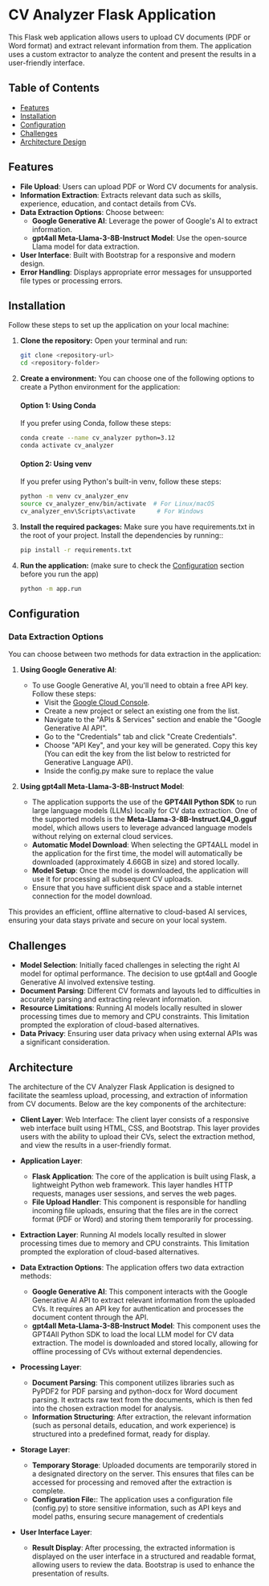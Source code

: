 # CV Analyzer Flask Application

This Flask web application allows users to upload CV documents (PDF or Word format) and extract relevant information from them. The application uses a custom extractor to analyze the content and present the results in a user-friendly interface.

## Table of Contents

- [Features](#features)
- [Installation](#installation)
- [Configuration](#configuration)
- [Challenges](#Challenges)
- [Architecture Design](#Architecture)

## Features

- **File Upload**: Users can upload PDF or Word CV documents for analysis.
- **Information Extraction**: Extracts relevant data such as skills, experience, education, and contact details from CVs.
- **Data Extraction Options**: Choose between:
  - **Google Generative AI**: Leverage the power of Google's AI to extract information.
  - **gpt4all Meta-Llama-3-8B-Instruct Model**: Use the open-source Llama model for data extraction.
- **User Interface**: Built with Bootstrap for a responsive and modern design.
- **Error Handling**: Displays appropriate error messages for unsupported file types or processing errors.

## Installation

Follow these steps to set up the application on your local machine:

1. **Clone the repository:**
   Open your terminal and run:
   ```bash
   git clone <repository-url>
   cd <repository-folder>

2. **Create a environment:**
   You can choose one of the following options to create a Python environment for the application:

   #### Option 1: Using Conda

   If you prefer using Conda, follow these steps:

   ```bash
   conda create --name cv_analyzer python=3.12
   conda activate cv_analyzer
   ```

   #### Option 2: Using venv

   If you prefer using Python's built-in venv, follow these steps:

   ```bash
   python -m venv cv_analyzer_env
   source cv_analyzer_env/bin/activate  # For Linux/macOS
   cv_analyzer_env\Scripts\activate      # For Windows
   ```

3. **Install the required packages:**
   Make sure you have requirements.txt in the root of your project. Install the dependencies by running::
   ```bash
   pip install -r requirements.txt

3. **Run the application:** (make sure to check the [Configuration](#configuration) section before you run the app)
    ```bash
    python -m app.run

## Configuration

### Data Extraction Options

You can choose between two methods for data extraction in the application:

1. **Using Google Generative AI**:
   - To use Google Generative AI, you'll need to obtain a free API key. Follow these steps:
     - Visit the [Google Cloud Console](https://console.cloud.google.com/).
     - Create a new project or select an existing one from the list.
     - Navigate to the "APIs & Services" section and enable the "Google Generative AI API".
     - Go to the "Credentials" tab and click "Create Credentials".
     - Choose "API Key", and your key will be generated. Copy this key (You can edit the key from the list below to restricted for Generative Language API).
     - Inside the config.py make sure to replace the value

2. **Using gpt4all Meta-Llama-3-8B-Instruct Model**:
   - The application supports the use of the **GPT4All Python SDK** to run large language models (LLMs) locally for CV data extraction. One of the supported models is the **Meta-Llama-3-8B-Instruct.Q4_0.gguf** model, which allows users to leverage advanced language models without relying on external cloud services.
   - **Automatic Model Download**: When selecting the GPT4ALL model in the application for the first time, the model will automatically be downloaded (approximately 4.66GB in size) and stored locally.
   - **Model Setup**: Once the model is downloaded, the application will use it for processing all subsequent CV uploads.
   - Ensure that you have sufficient disk space and a stable internet connection for the model download.

This provides an efficient, offline alternative to cloud-based AI services, ensuring your data stays private and secure on your local system.

## Challenges

- **Model Selection**: Initially faced challenges in selecting the right AI model for optimal performance. The decision to use gpt4all and Google Generative AI involved extensive testing.
- **Document Parsing**: Different CV formats and layouts led to difficulties in accurately parsing and extracting relevant information.
- **Resource Limitations**: Running AI models locally resulted in slower processing times due to memory and CPU constraints. This limitation prompted the exploration of cloud-based alternatives.
- **Data Privacy**: Ensuring user data privacy when using external APIs was a significant consideration.


## Architecture
The architecture of the CV Analyzer Flask Application is designed to facilitate the seamless upload, processing, and extraction of information from CV documents. Below are the key components of the architecture:

- **Client Layer**: Web Interface: The client layer consists of a responsive web interface built using HTML, CSS, and Bootstrap. This layer provides users with the ability to upload their CVs, select the extraction method, and view the results in a user-friendly format.
- **Application Layer**: 
   - **Flask Application**: The core of the application is built using Flask, a lightweight Python web framework. This layer handles HTTP requests, manages user sessions, and serves the web pages.
   - **File Upload Handler**: This component is responsible for handling incoming file uploads, ensuring that the files are in the correct format (PDF or Word) and storing them temporarily for processing.

- **Extraction Layer**: Running AI models locally resulted in slower processing times due to memory and CPU constraints. This limitation prompted the exploration of cloud-based alternatives.

- **Data Extraction Options**: The application offers two data extraction methods:
   - **Google Generative AI**: This component interacts with the Google Generative AI API to extract relevant information from the uploaded CVs. It requires an API key for authentication and processes the document content through the API.
   - **gpt4all Meta-Llama-3-8B-Instruct Model**: This component uses the GPT4All Python SDK to load the local LLM model for CV data extraction. The model is downloaded and stored locally, allowing for offline processing of CVs without external dependencies.

- **Processing Layer**: 
   - **Document Parsing**: This component utilizes libraries such as PyPDF2 for PDF parsing and python-docx for Word document parsing. It extracts raw text from the documents, which is then fed into the chosen extraction model for analysis.
   - **Information Structuring**: After extraction, the relevant information (such as personal details, education, and work experience) is structured into a predefined format, ready for display.

- **Storage Layer**: 
   - **Temporary Storage**: Uploaded documents are temporarily stored in a designated directory on the server. This ensures that files can be accessed for processing and removed after the extraction is complete.
   - **Configuration File:**: The application uses a configuration file (config.py) to store sensitive information, such as API keys and model paths, ensuring secure management of credentials

- **User Interface Layer**: 
   - **Result Display**:  After processing, the extracted information is displayed on the user interface in a structured and readable format, allowing users to review the data. Bootstrap is used to enhance the presentation of results.
